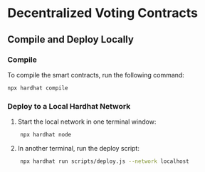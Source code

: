 <!-- @format -->

# Decentralized Voting Contracts

## Compile and Deploy Locally

### Compile

To compile the smart contracts, run the following command:

```bash
npx hardhat compile
```

### Deploy to a Local Hardhat Network

1. Start the local network in one terminal window:

```bash
    npx hardhat node
```

2. In another terminal, run the deploy script:

```bash
    npx hardhat run scripts/deploy.js --network localhost
```
